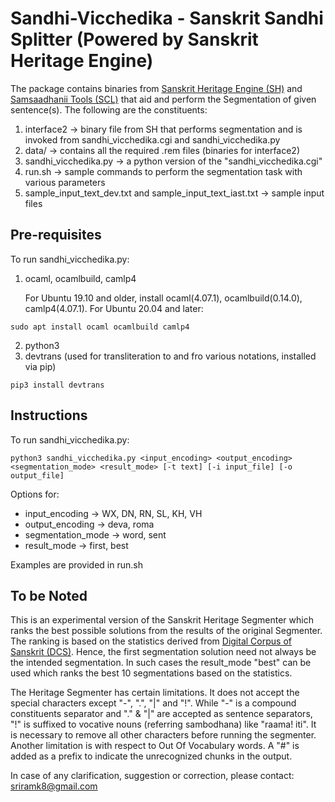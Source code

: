 # Sandhi-Vicchedika - Sanskrit Sandhi Splitter (Powered by Sanskrit Heritage Engine)

The package contains binaries from [Sanskrit Heritage Engine (SH)](https://sanskrit.inria.fr/) and [Samsaadhanii Tools (SCL)](https://sanskrit.uohyd.ac.in/scl/) that aid and perform the Segmentation of given sentence(s). The following are the constituents:

1. interface2 &rarr; binary file from SH that performs segmentation and is invoked from sandhi\_vicchedika.cgi and sandhi\_vicchedika.py
2. data/ &rarr; contains all the required .rem files (binaries for interface2)
3. sandhi\_vicchedika.py &rarr; a python version of the "sandhi\_vicchedika.cgi"
6. run.sh &rarr; sample commands to perform the segmentation task with various parameters
7. sample\_input\_text\_dev.txt and sample\_input\_text\_iast.txt &rarr; sample input files

## Pre-requisites

To run sandhi\_vicchedika.py:

1. ocaml, ocamlbuild, camlp4
    
    For Ubuntu 19.10 and older, install ocaml(4.07.1), ocamlbuild(0.14.0), camlp4(4.07.1). For Ubuntu 20.04 and later:
```
sudo apt install ocaml ocamlbuild camlp4
```
    
2. python3
3. devtrans (used for transliteration to and fro various notations, installed via pip)

```
pip3 install devtrans
```

## Instructions

To run sandhi\_vicchedika.py:

```
python3 sandhi_vicchedika.py <input_encoding> <output_encoding> <segmentation_mode> <result_mode> [-t text] [-i input_file] [-o output_file]
```

Options for:
* input\_encoding &rarr; WX, DN, RN, SL, KH, VH
* output\_encoding &rarr; deva, roma
* segmentation_mode &rarr; word, sent
* result_mode &rarr; first, best

Examples are provided in run.sh

## To be Noted

This is an experimental version of the Sanskrit Heritage Segmenter which ranks the best possible solutions from the results of the original Segmenter. The ranking is based on the statistics derived from [Digital Corpus of Sanskrit (DCS)](http://www.sanskrit-linguistics.org/dcs/). Hence, the first segmentation solution need not always be the intended segmentation. In such cases the result\_mode "best" can be used which ranks the best 10 segmentations based on the statistics. 

The Heritage Segmenter has certain limitations. It does not accept the special characters except "-", ".", "|" and "!". While "-" is a compound constituents separator and "." & "|" are accepted as sentence separators, "!" is suffixed to vocative nouns (referring sambodhana) like "raama! iti". It is necessary to remove all other characters before running the segmenter. Another limitation is with respect to Out Of Vocabulary words. A "#" is added as a prefix to indicate the unrecognized chunks in the output.

In case of any clarification, suggestion or correction, please contact: sriramk8@gmail.com
